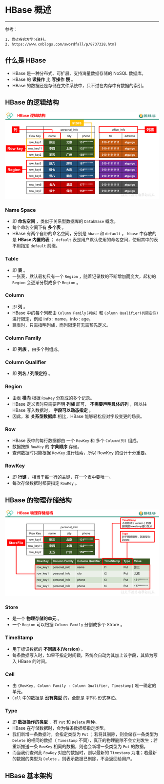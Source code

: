 # HBase 概述

---

参考：

```wiki
1. 尚硅谷官方学习资料。
2. https://www.cnblogs.com/swordfall/p/8737328.html
```

## 什么是 HBase

- HBase 是一种分布式、可扩展、支持海量数据存储的 NoSQL 数据库。
- HBase 的 **读操作** 比 **写操作** **慢** 。
- HBase 的数据还是存储在文件系统中，只不过在内存中有数据的索引。



## HBase 的逻辑结构

![image-20220319214239302](HBase概述/image-20220319214239302.png)



### Name Space

- 即 **命名空间** ，类似于关系型数据库的 `DatabBase` 概念。
- 每个命名空间下有 **多个表** 。
- HBase 有两个自带的命名空间，分别是 `hbase` 和 `default` 。 `hbase` 中存放的是 **HBase 内置的表** ； `default` 表是用户默认使用的命名空间，使用其中的表不用指定 `default` 前缀。

### Table

- 即 **表** 。
- 一张表，默认最初只有一个 `Region` ，随着记录数的不断增加而变大，起初的 `Region` 会逐渐分裂成多个 `Region` 。

### Column

- 即 **列** 。
- HBase 中的每个列都由 `Column Family(列族)` 和 `Column Qualifier(列限定符)` 进行限定，例如 info : name，info : age。
- 建表时，只需指明列族，而列限定符无需预先定义。

### Column Family

- 即 **列族** ，由多个列组成。

### Column Qualifier

- 即 **列名 / 列限定符** 。

### Region

- 由表 **横向** 根据 `RowKey` 分割成的多个记录。
- HBase 定义表时只需要声明 **列族** 即可， **不需要声明具体的列** ，所以往 HBase 写入数据时， **字段可以动态指定** 。
- 因此，和 **关系型数据库** 相比，HBase 能够轻松应对字段变更的场景。

### Row

- HBase 表中的每行数据都由 一个 `RowKey` 和 多个 `Column(列)` 组成。
- 数据按照 `RowKey` 的 **字典顺序** 存储。
- 查询数据时只能根据 `RowKey` 进行检索，所以 RowKey 的设计十分重要。

### RowKey

- 即 **行键** ，相当于每一行的主键，在一个表中要唯一。
- 每次存储数据时都要指定 `RowKey` 。

## HBase 的物理存储结构

![image-20220319214348310](HBase概述/image-20220319214348310.png)

### Store

- 是一个 **物理存储的单元** 。
- 一个 `Region` 可以根据 `Column Family` 分割成多个 Strore 。

### TimeStamp

- 用于标识数据的 **不同版本(Version)** 。
- 每条数据写入时，如果不指定时间戳，系统会自动为其加上该字段，其值为写入 HBase 的时间。

### Cell

- 由 `{RowKey, Column Family : Column Qualifier, Timestamp}` 唯一确定的单元。
- `Cell` 中的数据是 **没有类型** 的，全部是 `字节码` 形式存贮。

### Type

- 即 **数据操作的类型** ，有 `Put` 和 `Delete` 两种。
- HBase 在存储数据时，会为每条数据都指定类型。
- 我们新增一条数据时，会指定类型为 `Put` ；若将其删除，则会储存一条类型为 `Delete` 的相同的数据（ `Timestamp` 不同），真正的物理删除不会立刻发生；若重新推送一条 `RowKey` 相同的数据，则也会新增一条类型为 `Put` 的数据。
- 而当我们查询此  `RowKey` 对应的数据时，则以最新的 `Timestamp` 为准；若最新的数据的类型为 `Delete` ，则表示数据已删除，不会返回给用户。

## HBase 基本架构

